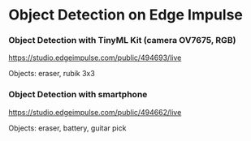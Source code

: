 # Object Detection on Edge Impulse
### Object Detection with TinyML Kit (camera OV7675, RGB)
https://studio.edgeimpulse.com/public/494693/live

Objects: eraser, rubik 3x3

### Object Detection with smartphone
https://studio.edgeimpulse.com/public/494662/live

Objects: eraser, battery, guitar pick
